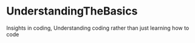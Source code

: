 # UnderstandingTheBasics
Insights in coding, Understanding coding rather than just learning how to code
